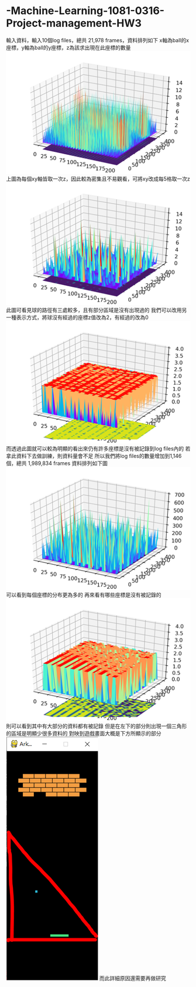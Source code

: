 # -Machine-Learning-1081-0316-Project-management-HW3

輸入資料，輸入10個log files，總共 21,978 frames，資料排列如下
x軸為ball的x座標，y軸為ball的y座標，z為該求出現在此座標的數量
![image](https://github.com/wasteee/-Machine-Learning-1081-0316-Project-management-HW3/blob/master/graph/kmeans.png)
上圖為每個xy軸皆取一次z，因此較為密集且不易觀看，可將xy改成每5格取一次z
![image](https://github.com/wasteee/-Machine-Learning-1081-0316-Project-management-HW3/blob/master/graph/kmeans_per5.png)
此圖可看見球的路徑有三處較多，且有部分區域是沒有出現過的
我們可以改用另一種表示方式，將球沒有經過的座標z值改為2，有經過的改為0
![image](https://github.com/wasteee/-Machine-Learning-1081-0316-Project-management-HW3/blob/master/graph/kmeansnodata_per5.png)
而透過此圖就可以較為明顯的看出來仍有許多座標是沒有被記錄到log files內的
若拿此資料下去做訓練，則資料量會不足
所以我們將log files的數量增加到1,146個，總共 1,989,834 frames
資料排列如下圖
![image](https://github.com/wasteee/-Machine-Learning-1081-0316-Project-management-HW3/blob/master/graph/alldata_per5.png)
可以看到每個座標的分布更為多的
再來看有哪些座標是沒有被記錄的
![image](https://github.com/wasteee/-Machine-Learning-1081-0316-Project-management-HW3/blob/master/graph/allnodata_per5.png)
則可以看到其中有大部分的資料都有被記錄
但是在左下的部分則出現一個三角形的區域是明顯少很多資料的
對映到遊戲畫面大概是下方所顯示的部分
![image](https://github.com/wasteee/-Machine-Learning-1081-0316-Project-management-HW3/blob/master/graph/gaming.PNG)
而此詳細原因還需要再做研究
